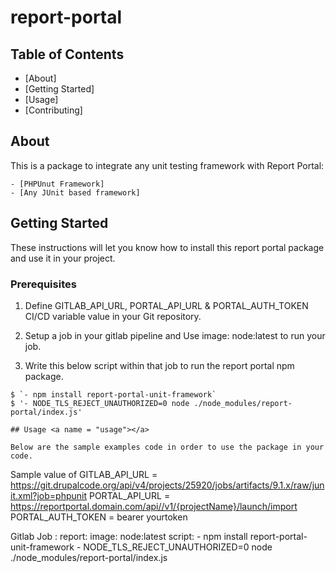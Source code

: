 # report-portal
## Table of Contents

- [About]
- [Getting Started]
- [Usage]
- [Contributing]

## About <a name = "about"></a>

This is a package to integrate any unit testing framework with Report Portal:

    - [PHPUnut Framework]
    - [Any JUnit based framework]

## Getting Started <a name = "getting_started"></a>

These instructions will let you know how to install this report portal package and use it in your project.

### Prerequisites

1. Define GITLAB_API_URL, PORTAL_API_URL & PORTAL_AUTH_TOKEN CI/CD variable value in your Git repository.

2. Setup a job in your gitlab pipeline and Use  image: node:latest to run your job.

2.  Write this below script within that job to run the report portal npm package.  
```
$ `- npm install report-portal-unit-framework`
$ '- NODE_TLS_REJECT_UNAUTHORIZED=0 node ./node_modules/report-portal/index.js'

## Usage <a name = "usage"></a>

Below are the sample examples code in order to use the package in your code. 
```
Sample value of GITLAB_API_URL = https://git.drupalcode.org/api/v4/projects/25920/jobs/artifacts/9.1.x/raw/junit.xml?job=phpunit
PORTAL_API_URL = https://reportportal.domain.com/api//v1/{projectName}/launch/import
PORTAL_AUTH_TOKEN = bearer yourtoken

Gitlab Job :
report:
  image: node:latest
  script:
    - npm install report-portal-unit-framework
    - NODE_TLS_REJECT_UNAUTHORIZED=0 node ./node_modules/report-portal/index.js


```